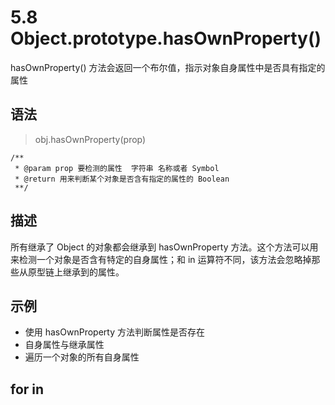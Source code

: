 # 5.8 Object.prototype.hasOwnProperty()

hasOwnProperty() 方法会返回一个布尔值，指示对象自身属性中是否具有指定的属性

## 语法

> obj.hasOwnProperty(prop)

```JS
/**
 * @param prop 要检测的属性  字符串 名称或者 Symbol
 * @return 用来判断某个对象是否含有指定的属性的 Boolean
 **/
```

## 描述

所有继承了 Object 的对象都会继承到 hasOwnProperty 方法。这个方法可以用来检测一个对象是否含有特定的自身属性；和 in 运算符不同，该方法会忽略掉那些从原型链上继承到的属性。

## 示例

* 使用 hasOwnProperty 方法判断属性是否存在
* 自身属性与继承属性
* 遍历一个对象的所有自身属性

## for in